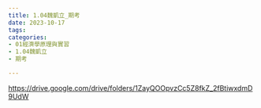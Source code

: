 ```yaml
---
title: 1.04魏凱立_期考
date: 2023-10-17
tags: 
categories:
- 01經濟學原理與實習
- 1.04魏凱立
- 期考

---
```

https://drive.google.com/drive/folders/1ZayQOOpvzCc5Z8fkZ_2fBtiwxdmD9UdW

